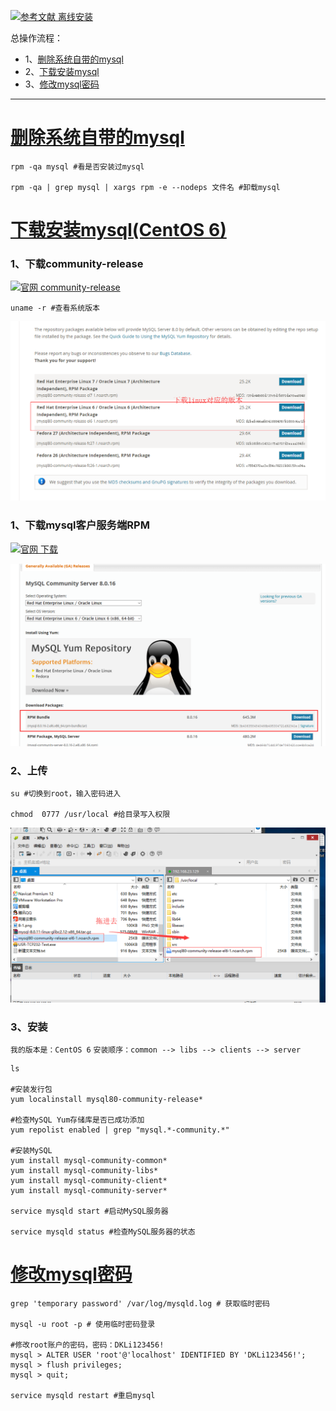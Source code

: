 [![](https://img.shields.io/badge/官网-离线安装-red.svg "参考文献 离线安装")](https://dev.mysql.com/doc/mysql-repo-excerpt/5.6/en/linux-installation-yum-repo.html)


总操作流程：
- 1、[删除系统自带的mysql](#Linux-01)
- 2、[下载安装mysql](#Linux-02)
- 3、[修改mysql密码](#Linux-03)

----------

# <a name="Linux-01" href="#" >删除系统自带的mysql</a>
```shell
rpm -qa mysql #看是否安装过mysql

rpm -qa | grep mysql | xargs rpm -e --nodeps 文件名 #卸载mysql
```
# <a name="Linux-02" href="#" >下载安装mysql(CentOS 6)</a>

### 1、下载community-release
[![](https://img.shields.io/badge/官网-community--release-red.svg "官网 community-release")](https://dev.mysql.com/downloads/repo/yum/)

```shell
uname -r #查看系统版本
```
![](image/8-1.png)

### 1、下载mysql客户服务端RPM
[![](https://img.shields.io/badge/官网-下载-red.svg "官网 下载")](https://dev.mysql.com/downloads/mysql/)

![](image/8-0.png)



### 2、上传
```shell
su #切换到root，输入密码进入

chmod  0777 /usr/local #给目录写入权限

```
![](image/8-2.png)
### 3、安装
`我的版本是：CentOS 6`
`安装顺序：common --> libs --> clients --> server`
```shell
ls 

#安装发行包
yum localinstall mysql80-community-release*

#检查MySQL Yum存储库是否已成功添加
yum repolist enabled | grep "mysql.*-community.*" 

#安装MySQL
yum install mysql-community-common*
yum install mysql-community-libs*
yum install mysql-community-client*
yum install mysql-community-server*

service mysqld start #启动MySQL服务器

service mysqld status #检查MySQL服务器的状态

```
# <a name="Linux-02" href="#" >修改mysql密码</a>
```shell
grep 'temporary password' /var/log/mysqld.log # 获取临时密码

mysql -u root -p # 使用临时密码登录

#修改root账户的密码，密码：DKLi123456! 
mysql > ALTER USER 'root'@'localhost' IDENTIFIED BY 'DKLi123456!';
mysql > flush privileges;
mysql > quit;

service mysqld restart #重启mysql
````

